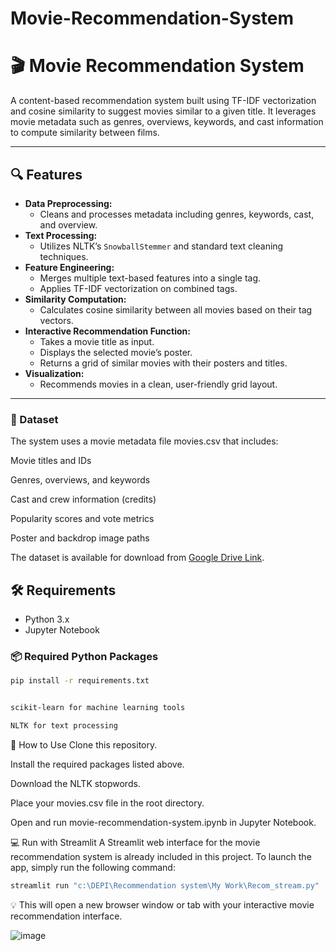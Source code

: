# Movie-Recommendation-System
# 🎬 Movie Recommendation System

A content-based recommendation system built using TF-IDF vectorization and cosine similarity to suggest movies similar to a given title. It leverages movie metadata such as genres, overviews, keywords, and cast information to compute similarity between films.

---

## 🔍 Features

- **Data Preprocessing:**
  - Cleans and processes metadata including genres, keywords, cast, and overview.
- **Text Processing:**
  - Utilizes NLTK’s `SnowballStemmer` and standard text cleaning techniques.
- **Feature Engineering:**
  - Merges multiple text-based features into a single tag.
  - Applies TF-IDF vectorization on combined tags.
- **Similarity Computation:**
  - Calculates cosine similarity between all movies based on their tag vectors.
- **Interactive Recommendation Function:**
  - Takes a movie title as input.
  - Displays the selected movie’s poster.
  - Returns a grid of similar movies with their posters and titles.
- **Visualization:**
  - Recommends movies in a clean, user-friendly grid layout.

---
### 📂 Dataset
The system uses a movie metadata file movies.csv that includes:

Movie titles and IDs

Genres, overviews, and keywords

Cast and crew information (credits)

Popularity scores and vote metrics

Poster and backdrop image paths

The dataset is available for download from [Google Drive Link]([https://drive.google.com/your-file-link](https://drive.google.com/file/d/12PZnr8IvolOlnPqD8Ti1eV2EeQcKRO-i/view?usp=sharing)).

## 🛠️ Requirements

- Python 3.x
- Jupyter Notebook

### 📦 Required Python Packages

```bash
pip install -r requirements.txt


scikit-learn for machine learning tools

NLTK for text processing
```

🚀 How to Use
Clone this repository.

Install the required packages listed above.

Download the NLTK stopwords.

Place your movies.csv file in the root directory.

Open and run movie-recommendation-system.ipynb in Jupyter Notebook.

💻 Run with Streamlit
A Streamlit web interface for the movie recommendation system is already included in this project.
To launch the app, simply run the following command:

```bash
streamlit run "c:\DEPI\Recommendation system\My Work\Recom_stream.py"
```
💡 This will open a new browser window or tab with your interactive movie recommendation interface.




![image](https://github.com/user-attachments/assets/2df91e46-0a89-4bb7-bbd8-00dccf5b6297)
